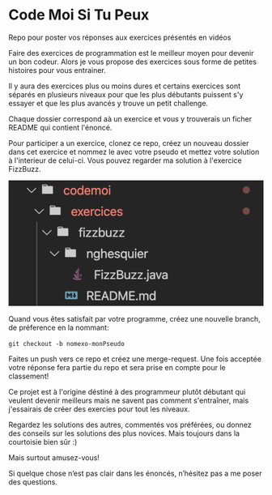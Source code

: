 # Code Moi Si Tu Peux
Repo pour poster vos réponses aux exercices présentés en vidéos

Faire des exercices de programmation est le meilleur moyen pour devenir un bon codeur.
Alors je vous propose des exercices sous forme de petites histoires pour vous entrainer.

Il y aura des exercices plus ou moins dures et certains exercices sont séparés en plusieurs niveaux pour que les plus débutants puissent s'y essayer et que les plus avancés y trouve un petit challenge.

Chaque dossier correspond aà un exercice et vous y trouverais un ficher README qui contient l'énoncé.

Pour participer a un exercice, clonez ce repo, créez un nouveau dossier dans cet exercice et nommez le avec votre pseudo et mettez votre solution à l'interieur de celui-ci. Vous pouvez regarder ma solution à l'exercice FizzBuzz.

![Screenshot](images/filestructure.png)

Quand vous êtes satisfait par votre programme, créez une nouvelle branch, de préference en la nommant:

``` git checkout -b nomexo-monPseudo ```

Faites un push vers ce repo et créez une merge-request. 
Une fois acceptée votre réponse fera partie du repo et sera prise en compte pour le classement!

Ce projet est à l'origine déstiné à des programmeur plutôt débutant qui veulent devenir meilleurs mais ne savent pas comment s'entraîner, mais j'essairais de créer des exercies pour tout les niveaux.

Regardez les solutions des autres, commentés vos préférées, ou donnez des conseils sur les solutions des plus novices. Mais toujours dans la courtoisie bien sûr :)

Mais surtout amusez-vous!

Si quelque chose n’est pas clair dans les énoncés, n’hésitez pas a me poser des questions. 
